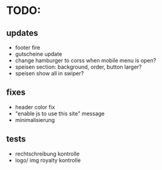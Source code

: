 # TODO:

## updates

- footer fire
- gutscheine update
- change hamburger to corss when mobile menu is open?
- speisen section: background, order, button larger?
- speisen show all in swiper?

## fixes

- header color fix
- "enable js to use this site" message
- minimalisierung

## tests

- rechtschreibung kontrolle
- logo/ img royalty kontrolle
